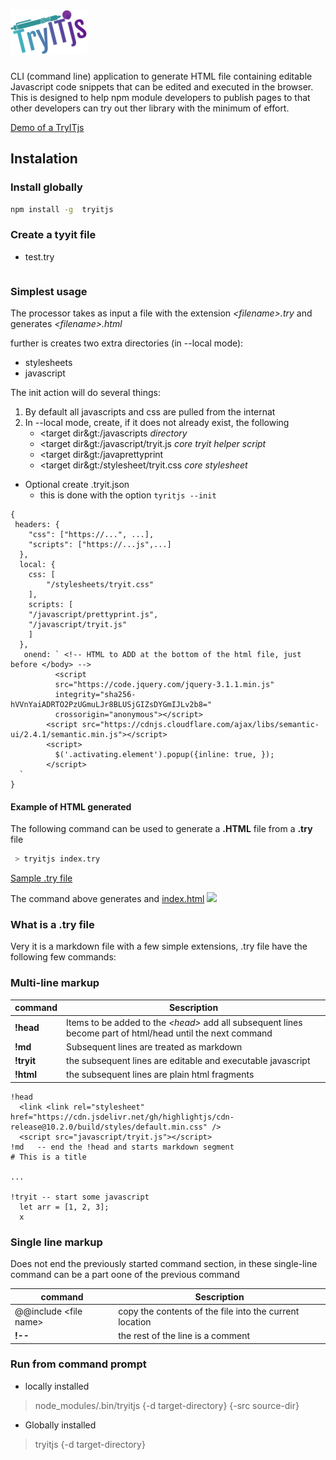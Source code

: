 # ![](tryit-small.png)

CLI (command line) application to generate HTML file containing editable Javascript code snippets that can be edited and executed in the browser. This is designed to help npm module developers to publish pages to that other developers can try out ther library with the minimum of effort.

<a href="https://unpkg.com/tryitjs@0.2.4/index.html">Demo of a TryITjs</a><br />

## Instalation

### Install globally 
```sh
npm install -g  tryitjs
```
### Create a tyyit file

* test.try
```
```

### Simplest usage

The processor takes as input a file with the extension _&lt;filename&gt;.try_ and generates _&lt;filename&gt;.html_ 

further is creates two extra directories (in --local mode):

* stylesheets
* javascript


The init action will do several things:
1. By default all javascripts and css are pulled from the internat
1. In --local mode, create, if it does not already exist, the following
   * &lt;target dir&gt:/javascripts   _directory_
   * &lt;target dir&gt:/javascript/tryit.js _core tryit helper script_
   * &lt;target dir&gt:/javaprettyprint
   * &lt;target dir&gt:/stylesheet/tryit.css _core stylesheet_
   



* Optional create .tryit.json 
	* this is done with the option `tyritjs --init`
```
{
 headers: {
    "css": ["https://...", ...],
    "scripts": ["https://...js",...] 
  },
  local: {
    css: [
        "/stylesheets/tryit.css"
    ],
    scripts: [
    "/javascript/prettyprint.js", 
    "/javascript/tryit.js"
    ]
  },
   onend: ` <!-- HTML to ADD at the bottom of the html file, just before </body> -->
          <script
          src="https://code.jquery.com/jquery-3.1.1.min.js"
          integrity="sha256-hVVnYaiADRTO2PzUGmuLJr8BLUSjGIZsDYGmIJLv2b8="
          crossorigin="anonymous"></script>
        <script src="https://cdnjs.cloudflare.com/ajax/libs/semantic-ui/2.4.1/semantic.min.js"></script>
        <script>
          $('.activating.element').popup({inline: true, });
        </script>
  `
}
``` 

#### Example of HTML generated

The following command can be used to generate a __.HTML__ file from a __.try__ file 
```bash
 > tryitjs index.try
```
<a href="https://github.com/nurulc/tryitjs/blob/master/try_src/index.try">Sample .try file</a>

The command above generates and <a href="index.html">index.html</a>
![](ttryitjs-demo.PNG)

### What is a .try file

Very it is a markdown file with a few simple extensions, .try file have the following few commands:

### Multi-line markup
|  command 	|   Sescription	|
|---	|---	|
|**!head**  	|   Items to be added to the _&lt;head&gt;_ add all subsequent lines become part of html/head	until the next command|
|**!md**  	|   Subsequent lines are treated as markdown	|
|**!tryit** |  the subsequent lines are editable and executable javascript	|
|**!html**  |  the subsequent lines are plain html fragments	|

```
!head
  <link <link rel="stylesheet" href="https://cdn.jsdelivr.net/gh/highlightjs/cdn-release@10.2.0/build/styles/default.min.css" />
  <script src="javascript/tryit.js"></script>
!md   -- end the !head and starts markdown segment
# This is a title

...

!tryit -- start some javascript  
  let arr = [1, 2, 3]; 
  x
```
### Single line markup

Does not end the previously started command section, in these single-line command can be a part oone of the previous command

|  command 	|   Sescription	|
|---	|---	|
| @@include &lt;file name&gt; | copy the contents of the file into the current location |
| **!--**  |  the rest of the line is a comment 	|

### Run from command prompt

* locally installed
> node_modules/.bin/tryitjs <input-file> {-d target-directory} {-src source-dir}

* Globally installed
> tryitjs <input-file> {-d target-directory}

